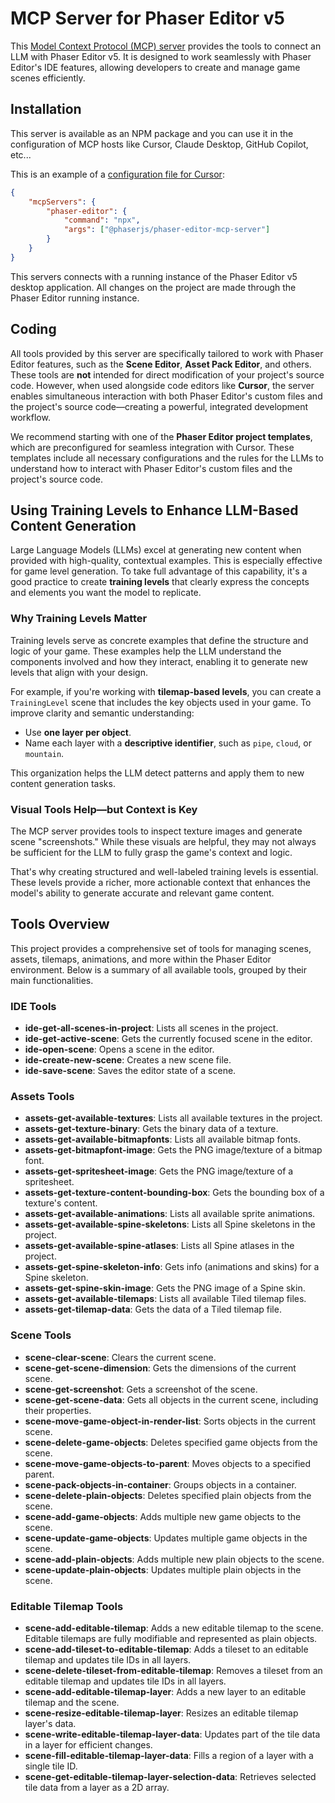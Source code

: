 # MCP Server for Phaser Editor v5

This [Model Context Protocol (MCP) server](http://modelcontextprotocol.io) provides the tools to connect an LLM with Phaser Editor v5. It is designed to work seamlessly with Phaser Editor's IDE features, allowing developers to create and manage game scenes efficiently.

## Installation

This server is available as an NPM package and you can use it in the configuration of MCP hosts like Cursor, Claude Desktop, GitHub Copilot, etc...

This is an example of a [configuration file for Cursor](https://docs.cursor.com/context/mcp):

```json
{
    "mcpServers": {
        "phaser-editor": {
            "command": "npx",
            "args": ["@phaserjs/phaser-editor-mcp-server"]
        }
    }
}
```

This servers connects with a running instance of the Phaser Editor v5 desktop application. All changes on the project are made through the Phaser Editor running instance.

## Coding

All tools provided by this server are specifically tailored to work with Phaser Editor features, such as the **Scene Editor**, **Asset Pack Editor**, and others. These tools are **not** intended for direct modification of your project's source code. However, when used alongside code editors like **Cursor**, the server enables simultaneous interaction with both Phaser Editor's custom files and the project's source code—creating a powerful, integrated development workflow.

We recommend starting with one of the **Phaser Editor project templates**, which are preconfigured for seamless integration with Cursor. These templates include all necessary configurations and the rules for the LLMs to understand how to interact with Phaser Editor's custom files and the project's source code.

## Using Training Levels to Enhance LLM-Based Content Generation

Large Language Models (LLMs) excel at generating new content when provided with high-quality, contextual examples. This is especially effective for game level generation. To take full advantage of this capability, it's a good practice to create **training levels** that clearly express the concepts and elements you want the model to replicate.

### Why Training Levels Matter

Training levels serve as concrete examples that define the structure and logic of your game. These examples help the LLM understand the components involved and how they interact, enabling it to generate new levels that align with your design.

For example, if you're working with **tilemap-based levels**, you can create a `TrainingLevel` scene that includes the key objects used in your game. To improve clarity and semantic understanding:

- Use **one layer per object**.
- Name each layer with a **descriptive identifier**, such as `pipe`, `cloud`, or `mountain`.

This organization helps the LLM detect patterns and apply them to new content generation tasks.

### Visual Tools Help—but Context is Key

The MCP server provides tools to inspect texture images and generate scene "screenshots." While these visuals are helpful, they may not always be sufficient for the LLM to fully grasp the game's context and logic.

That's why creating structured and well-labeled training levels is essential. These levels provide a richer, more actionable context that enhances the model's ability to generate accurate and relevant game content.

## Tools Overview

This project provides a comprehensive set of tools for managing scenes, assets, tilemaps, animations, and more within the Phaser Editor environment. Below is a summary of all available tools, grouped by their main functionalities.

### IDE Tools

- **ide-get-all-scenes-in-project**: Lists all scenes in the project.
- **ide-get-active-scene**: Gets the currently focused scene in the editor.
- **ide-open-scene**: Opens a scene in the editor.
- **ide-create-new-scene**: Creates a new scene file.
- **ide-save-scene**: Saves the editor state of a scene.

### Assets Tools

- **assets-get-available-textures**: Lists all available textures in the project.
- **assets-get-texture-binary**: Gets the binary data of a texture.
- **assets-get-available-bitmapfonts**: Lists all available bitmap fonts.
- **assets-get-bitmapfont-image**: Gets the PNG image/texture of a bitmap font.
- **assets-get-spritesheet-image**: Gets the PNG image/texture of a spritesheet.
- **assets-get-texture-content-bounding-box**: Gets the bounding box of a texture's content.
- **assets-get-available-animations**: Lists all available sprite animations.
- **assets-get-available-spine-skeletons**: Lists all Spine skeletons in the project.
- **assets-get-available-spine-atlases**: Lists all Spine atlases in the project.
- **assets-get-spine-skeleton-info**: Gets info (animations and skins) for a Spine skeleton.
- **assets-get-spine-skin-image**: Gets the PNG image of a Spine skin.
- **assets-get-available-tilemaps**: Lists all available Tiled tilemap files.
- **assets-get-tilemap-data**: Gets the data of a Tiled tilemap file.

### Scene Tools

- **scene-clear-scene**: Clears the current scene.
- **scene-get-scene-dimension**: Gets the dimensions of the current scene.
- **scene-get-screenshot**: Gets a screenshot of the scene.
- **scene-get-scene-data**: Gets all objects in the current scene, including their properties.
- **scene-move-game-object-in-render-list**: Sorts objects in the current scene.
- **scene-delete-game-objects**: Deletes specified game objects from the scene.
- **scene-move-game-objects-to-parent**: Moves objects to a specified parent.
- **scene-pack-objects-in-container**: Groups objects in a container.
- **scene-delete-plain-objects**: Deletes specified plain objects from the scene.
- **scene-add-game-objects**: Adds multiple new game objects to the scene.
- **scene-update-game-objects**: Updates multiple game objects in the scene.
- **scene-add-plain-objects**: Adds multiple new plain objects to the scene.
- **scene-update-plain-objects**: Updates multiple plain objects in the scene.

### Editable Tilemap Tools

- **scene-add-editable-tilemap**: Adds a new editable tilemap to the scene. Editable tilemaps are fully modifiable and represented as plain objects.
- **scene-add-tileset-to-editable-tilemap**: Adds a tileset to an editable tilemap and updates tile IDs in all layers.
- **scene-delete-tileset-from-editable-tilemap**: Removes a tileset from an editable tilemap and updates tile IDs in all layers.
- **scene-add-editable-tilemap-layer**: Adds a new layer to an editable tilemap and the scene.
- **scene-resize-editable-tilemap-layer**: Resizes an editable tilemap layer's data.
- **scene-write-editable-tilemap-layer-data**: Updates part of the tile data in a layer for efficient changes.
- **scene-fill-editable-tilemap-layer-data**: Fills a region of a layer with a single tile ID.
- **scene-get-editable-tilemap-layer-selection-data**: Retrieves selected tile data from a layer as a 2D array.

